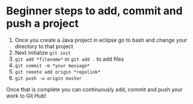 # Beginner steps to add, commit and push a project

1) Once you create a Java project in eclipse go to bash and change your directory to that project
2) Next initialize `git init`
3) `git add *filename*` or `git add .` to add files
4) `git commit -m *your message*`
5) `git remote add origin *repolink*`
6) `git push -u origin master`

Once that is complete you can continuously add, commit and push your work to Git Hub!


